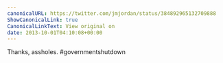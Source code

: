 ```yaml
---
canonicalURL: https://twitter.com/jmjordan/status/384892965132709888
ShowCanonicalLink: true
CanonicalLinkText: View original on
date: 2013-10-01T04:10:08+00:00
---
```

Thanks, assholes. #governmentshutdown